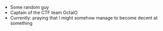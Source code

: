 - Some random guy
- Captain of the CTF team OctalO
- Currently: praying that I might somehow manage to become decent at something
